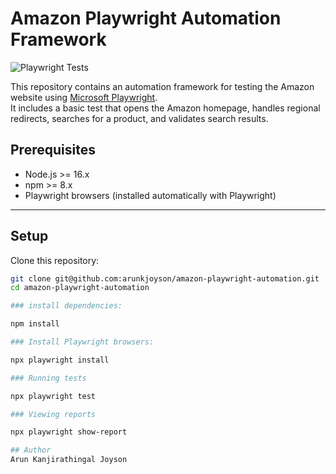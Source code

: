 # Amazon Playwright Automation Framework

![Playwright Tests](https://github.com/arunkjoyson/amazon-playwright-automation/actions/workflows/playwright.yml/badge.svg)

This repository contains an automation framework for testing the Amazon website using [Microsoft Playwright](https://playwright.dev/).  
It includes a basic test that opens the Amazon homepage, handles regional redirects, searches for a product, and validates search results.

##  Prerequisites

- Node.js >= 16.x
- npm >= 8.x
- Playwright browsers (installed automatically with Playwright)

---

##  Setup

Clone this repository:
```bash
git clone git@github.com:arunkjoyson/amazon-playwright-automation.git
cd amazon-playwright-automation

### install dependencies:

npm install

### Install Playwright browsers:

npx playwright install

### Running tests

npx playwright test

### Viewing reports

npx playwright show-report

## Author
Arun Kanjirathingal Joyson
